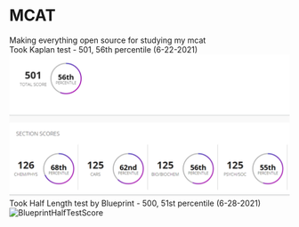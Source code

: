 # MCAT
Making everything open source for studying my mcat  
Took Kaplan test - 501, 56th percentile (6-22-2021)
![KaplanFreeTestScore](KaplanFreeTestScore.png)
Took Half Length test by Blueprint - 500, 51st percentile (6-28-2021)
![BlueprintHalfTestScore](C:\\Users\\Melton\\OneDrive\\Desktop\\MCAT\\Blueprint_FirstThreeWeeks\\BlueprintHalfTestScore.png)
